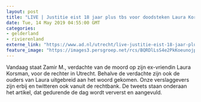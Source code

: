 ```yaml
---
layout: post
title: "LIVE | Justitie eist 18 jaar plus tbs voor doodsteken Laura Korsman"
date: Tue, 14 May 2019 04:55:00 GMT
categories: 
- gelderland 
- rivierenland 
externe_link: "https://www.ad.nl/utrecht/live-justitie-eist-18-jaar-plus-tbs-voor-doodsteken-laura-korsman~a0750434/"
feature_image: "https://images3.persgroep.net/rcs/BQRDlLsS4e2PkKoeunojpKCiMX4/diocontent/148325668/_fitwidth/400/?appId=21791a8992982cd8da851550a453bd7f&quality=0.7"
---
```


Vandaag staat Zamir M., verdachte van de moord op zijn ex-vriendin Laura Korsman, voor de rechter in Utrecht. Behalve de verdachte zijn ook de ouders van Laura uitgebreid aan het woord gekomen. Onze verslaggevers zijn erbij en twitteren ook vanuit de rechtbank. De tweets staan onderaan het artikel, dat gedurende de dag wordt ververst en aangevuld.
